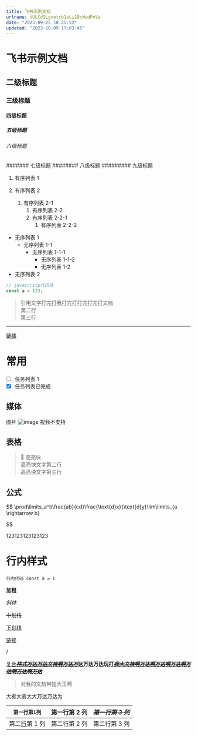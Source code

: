 ```yaml
---
title: 飞书示例文档
urlname: VULCdSLgxotcb1xLi1BcWwdPnVa
date: "2023-09-25 18:25:52"
updated: "2023-10-09 17:03:45"
---
```


# 飞书示例文档

## 二级标题

### 三级标题

#### 四级标题

##### 五级标题

###### 六级标题

####### 七级标题
######## 八级标题
######### 九级标题

1. 有序列表 1

1. 有序列表 2
   1. 有序列表 2-1
      1. 有序列表 2-2
      1. 有序列表 2-2-1
         1. 有序列表 2-2-2

- 无序列表 1
  - 无序列表 1-1
    - 无序列表 1-1-1
      - 无序列表 1-1-2
      - 无序列表 1-2
- 无序列表 2

```javascript
// javascritp代码块
const a = 123;
```

> 引用文字打完打我打完打打完打完打文档  
> 第二行  
> 第三行

---

[链接](https://elog.1874.cool)

# 常用

- [ ] 任务列表 1
- [x] 任务列表已完成

## 媒体

图片
![image](https://blogimagesrep-1257180516.cos.ap-guangzhou.myqcloud.com/elog-docs-images/CTkKbqy2bomUlFxg7ouciBs1n7d.jpeg)
视频不支持

## 表格

> 🦄 高亮块  
> 高亮块文字第二行  
> 高亮块文字第三行

## 公式

$$
\prod\limits_a^b\frac{ab}{cd}\frac{\text{d}x}{\text{d}y}\lim\limits_{a \rightarrow b}


$$

123123123123123

# 行内样式

`行内代码 const a = 1`

**加粗**

_斜体_

~~中划线~~

<u>下划线</u>

[链接](https://elog.1874.cool/)

/

[复合](https://elog.1874.cool/)~~_<u>**样式万达万达文档啊万达万**</u>_~~**达万达万达玩打**~~_<u>**我大文档啊万达啊万达啊万达啊万达啊万达啊万达**</u>_~~

> 对我的文档带娃大王啊

大雾大雾大大万达万达为

| `第一行第1列`                            | **第一行第 2 列** | ~~_**第一行第 3 列**_~~ |
| ---------------------------------------- | ----------------- | ----------------------- |
| 第二[行](https://elog.1874.cool/)第 1 列 | 第二行第 2 列     | 第二行第 3 列           |
